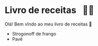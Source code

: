 # Livro de receitas   👩‍🍳

Olá! Bem vIndo ao meu livro de receitas 👋

- Strogonoff de frango
- Pavê

        
